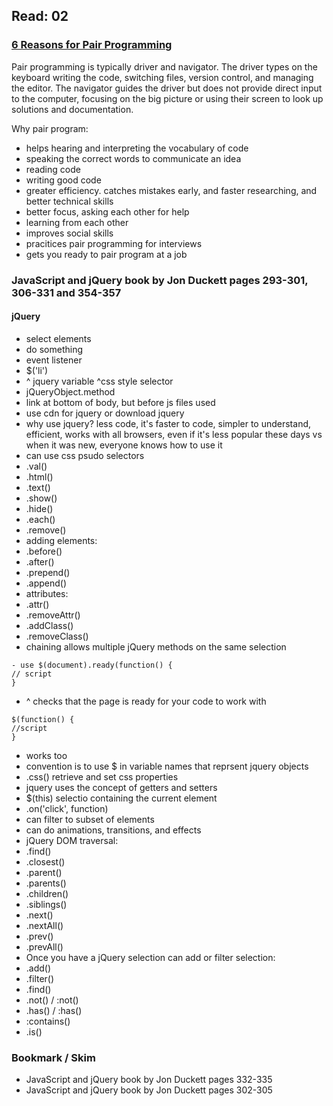 ## Read: 02

### [6 Reasons for Pair Programming](https://www.codefellows.org/blog/6-reasons-for-pair-programming/)

Pair programming is typically driver and navigator. The driver types on the keyboard writing the code, switching files, version control, and managing the editor. The navigator guides the driver but does not provide direct input to the computer, focusing on the big picture or using their screen to look up solutions and documentation. 

Why pair program:
- helps hearing and interpreting the vocabulary of code
- speaking the correct words to communicate an idea
- reading code
- writing good code
- greater efficiency. catches mistakes early, and faster researching, and better technical skills
- better focus, asking each other for help
- learning from each other
- improves social skills
- pracitices pair programming for interviews 
- gets you ready to pair program at a job

### JavaScript and jQuery book by Jon Duckett pages 293-301, 306-331 and 354-357

#### jQuery
- select elements
- do something
- event listener
- $('li')
- ^ jquery variable ^css style selector
- jQueryObject.method
- link at bottom of body, but before js files used
- use cdn for jquery or download jquery
- why use jquery? less code, it's faster to code, simpler to understand, efficient, works with all browsers, even if it's less popular these days vs when it was new, everyone knows how to use it
- can use css psudo selectors
- .val()
- .html()
- .text()
- .show()
- .hide()
- .each()
- .remove()
- adding elements:
- .before()
- .after()
- .prepend()
- .append()
- attributes:
- .attr()
- .removeAttr()
- .addClass()
- .removeClass()
- chaining allows multiple jQuery methods on the same selection
```
- use $(document).ready(function() {
// script
}
```
- ^ checks that the page is ready for your code to work with
```
$(function() {
//script
}
```
- works too
- convention is to use $ in variable names that reprsent jquery objects
- .css() retrieve and set css properties
- jquery uses the concept of getters and setters
- $(this) selectio containing the current element
- .on('click', function)
- can filter to subset of elements
- can do animations, transitions, and effects
- jQuery DOM traversal:
- .find()
- .closest()
- .parent()
- .parents()
- .children()
- .siblings()
- .next()
- .nextAll()
- .prev()
- .prevAll()
- Once you have a jQuery selection can add or filter selection:
- .add()
- .filter()
- .find()
- .not() / :not()
- .has() / :has()
- :contains()
- .is()


### Bookmark / Skim
- JavaScript and jQuery book by Jon Duckett pages 332-335
- JavaScript and jQuery book by Jon Duckett pages 302-305
